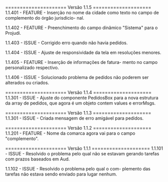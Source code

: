 ===================== Versão 1.1.5 ====================
1.1.401 - FEATURE - Inserção no nome da cidade como
    texto no campo de complemento do órgão jurisdicio-
    nal.

1.1.402 - FEATURE - Preenchimento do campo dinâmico
    "Sistema" para o Projudi.

1.1.403 - ISSUE - Corrigido erro quando não havia
    pedidos.

1.1.404 - ISSUE - Ajuste de responsividade da tela em
    resoluções menores.

1.1.405 - FEATURE - Inserção de informações de fatura-
    mento no campo personalizado respectivo.

1.1.406 - ISSUE - Solucionado problema de pedidos não
    poderem ser alterados ou criados.


===================== Versão 1.1.4 ====================
1.1.301 - ISSUE - Ajuste do componente PedidosBox para
    a nova estrutura da array de pedidos, que agora é
    um objeto contem values e errorMsgs.


===================== Versão 1.1.3 ====================
1.1.301 - ISSUE - Criada mensagem de erro amigável para
    pedidos.


===================== Versão 1.1.2 ====================
1.1.201 - FEATURE - Nome da comarca agora vai para o
    campo "complemento".


===================== Versão 1.1.1 ====================
1.1.101 - ISSUE - Resolvido o problema pelo qual não se
    estavam gerando tarefas com prazos baseados em Aud.

1.1.102 - ISSUE - Resolvido o problema pelo qual o com-
    plemento das tarefas não estava sendo enviado para
    lugar nenhum.